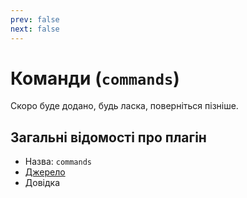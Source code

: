 ```yaml
---
prev: false
next: false
---
```


# Команди (`commands`)

Скоро буде додано, будь ласка, поверніться пізніше.

## Загальні відомості про плагін

- Назва: `commands`
- [Джерело](https://github.com/grammyjs/commands)
- Довідка
